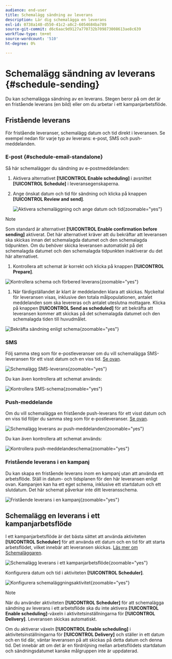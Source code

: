 ```yaml
---
audience: end-user
title: Schemalägg sändning av leverans
description: Lär dig schemalägga en leverans
exl-id: 0738a148-d550-41c2-a8c2-6054684ba789
source-git-commit: d6c6aac9d9127a770732b709873008613ae8c639
workflow-type: tm+mt
source-wordcount: '510'
ht-degree: 0%

---
```


# Schemalägg sändning av leverans {#schedule-sending}

Du kan schemalägga sändning av en leverans. Stegen beror på om det är en fristående leverans (en bild) eller om du arbetar i ett kampanjarbetsflöde.

## Fristående leverans

För fristående leveranser, schemalägg datum och tid direkt i leveransen. Se exempel nedan för varje typ av leverans: e-post, SMS och push-meddelanden.

### E-post {#schedule-email-standalone}

Så här schemalägger du sändning av e-postmeddelanden:

1. Aktivera alternativet **[!UICONTROL Enable scheduling]** i avsnittet **[!UICONTROL Schedule]** i leveransegenskaperna.

1. Ange önskat datum och tid för sändning och klicka på knappen **[!UICONTROL Review and send]**.

   ![Aktivera schemaläggning och ange datum och tid](assets/schedule-email-standalone.png){zoomable="yes"}

>[!NOTE]
>
>Som standard är alternativet **[!UICONTROL Enable confirmation before sending]** aktiverat. Det här alternativet kräver att du bekräftar att leveransen ska skickas innan det schemalagda datumet och den schemalagda tidpunkten. Om du behöver skicka leveransen automatiskt på det schemalagda datumet och den schemalagda tidpunkten inaktiverar du det här alternativet.
>

1. Kontrollera att schemat är korrekt och klicka på knappen **[!UICONTROL Prepare]**.

![Kontrollera schema och förbered leverans](assets/schedule-email-standalone-prepare.png){zoomable="yes"}

1. När färdigställandet är klart är meddelanden klara att skickas. Nyckeltal för leveransen visas, inklusive den totala målpopulationen, antalet meddelanden som ska levereras och antalet uteslutna mottagare. Klicka på knappen **[!UICONTROL Send as scheduled]** för att bekräfta att leveransen kommer att skickas på det schemalagda datumet och den schemalagda tiden till huvudmålet.

![Bekräfta sändning enligt schema](assets/schedule-email-standalone-send.png){zoomable="yes"}

### SMS

Följ samma steg som för e-postleveranser om du vill schemalägga SMS-leveransen för ett visst datum och en viss tid. [Se ovan](#schedule-email-standalone).

![Schemalägg SMS-leverans](assets/schedule-sms-standalone.png){zoomable="yes"}

Du kan även kontrollera att schemat används:

![Kontrollera SMS-schema](assets/schedule-sms-standalone-prepare.png){zoomable="yes"}

### Push-meddelande

Om du vill schemalägga en fristående push-leverans för ett visst datum och en viss tid följer du samma steg som för e-postleveranser. [Se ovan](#schedule-email-standalone).

![Schemalägg leverans av push-meddelanden](assets/schedule-push-standalone.png){zoomable="yes"}

Du kan även kontrollera att schemat används:

![Kontrollera push-meddelandeschema](assets/schedule-push-standalone-prepare.png){zoomable="yes"}

### Fristående leverans i en kampanj

Du kan skapa en fristående leverans inom en kampanj utan att använda ett arbetsflöde. Ställ in datum- och tidsplanen för den här leveransen enligt ovan. Kampanjen kan ha ett eget schema, inklusive ett startdatum och ett slutdatum. Det här schemat påverkar inte ditt leveransschema.

![Fristående leverans i en kampanj](assets/schedule-delivery-standalone.png){zoomable="yes"}

## Schemalägg en leverans i ett kampanjarbetsflöde

I ett kampanjarbetsflöde är det bästa sättet att använda aktiviteten **[!UICONTROL Scheduler]** för att använda ett datum och en tid för att starta arbetsflödet, vilket innebär att leveransen skickas. [Läs mer om Schemaläggaren](../workflows/activities/scheduler.md).

![Schemalägg leverans i ett kampanjarbetsflöde](assets/schedule-workflow.png){zoomable="yes"}

Konfigurera datum och tid i aktiviteten **[!UICONTROL Scheduler]**.

![Konfigurera schemaläggningsaktivitet](assets/schedule-workflow-scheduler.png){zoomable="yes"}

>[!NOTE]
>
>När du använder aktiviteten **[!UICONTROL Scheduler]** för att schemalägga sändning av leverans i ett arbetsflöde ska du inte aktivera **[!UICONTROL Enable scheduling]**-växeln i aktivitetsinställningarna för **[!UICONTROL Delivery]**. Leveransen skickas automatiskt.
>

Om du aktiverar växeln **[!UICONTROL Enable scheduling]** i aktivitetsinställningarna för **[!UICONTROL Delivery]** och ställer in ett datum och en tid där, väntar leveransen på att skickas på detta datum och denna tid. Det innebär att om det är en fördröjning mellan arbetsflödets startdatum och sändningsdatumet kanske målgruppen inte är uppdaterad.
